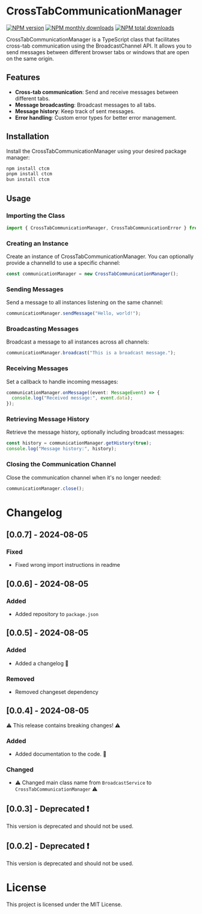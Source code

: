 # CrossTabCommunicationManager

[![NPM version](https://img.shields.io/npm/v/ctcm.svg?style=flat)](https://www.npmjs.com/package/ctcm) [![NPM monthly downloads](https://img.shields.io/npm/dm/ctcm.svg?style=flat)](https://npmjs.org/package/ctcm) [![NPM total downloads](https://img.shields.io/npm/dt/ctcm.svg?style=flat)](https://npmjs.org/package/ctcm)

CrossTabCommunicationManager is a TypeScript class that facilitates cross-tab communication using the BroadcastChannel API. It allows you to send messages between different browser tabs or windows that are open on the same origin.

## Features

- **Cross-tab communication**: Send and receive messages between different tabs.
- **Message broadcasting**: Broadcast messages to all tabs.
- **Message history**: Keep track of sent messages.
- **Error handling**: Custom error types for better error management.

## Installation

Install the CrossTabCommunicationManager using your desired package manager:

```sh
npm install ctcm
pnpm install ctcm
bun install ctcm
```

## Usage

### Importing the Class

```typescript
import { CrossTabCommunicationManager, CrossTabCommunicationError } from "ctcm";
```

### Creating an Instance

Create an instance of CrossTabCommunicationManager. You can optionally provide a channelId to use a specific channel:

```typescript
const communicationManager = new CrossTabCommunicationManager();
```

### Sending Messages

Send a message to all instances listening on the same channel:

```typescript
communicationManager.sendMessage("Hello, world!");
```

### Broadcasting Messages

Broadcast a message to all instances across all channels:

```typescript
communicationManager.broadcast("This is a broadcast message.");
```

### Receiving Messages

Set a callback to handle incoming messages:

```typescript
communicationManager.onMessage((event: MessageEvent) => {
  console.log("Received message:", event.data);
});
```

### Retrieving Message History

Retrieve the message history, optionally including broadcast messages:

```typescript
const history = communicationManager.getHistory(true);
console.log("Message history:", history);
```

### Closing the Communication Channel

Close the communication channel when it's no longer needed:

```typescript
communicationManager.close();
```

# Changelog

## [0.0.7] - 2024-08-05

### Fixed

- Fixed wrong import instructions in readme

## [0.0.6] - 2024-08-05

### Added

- Added repository to `package.json`

## [0.0.5] - 2024-08-05

### Added

- Added a changelog 🥳

### Removed

- Removed changeset dependency

## [0.0.4] - 2024-08-05

⚠️ This release contains breaking changes! ⚠️

### Added

- Added documentation to the code. 📝

### Changed

- ⚠️ Changed main class name from `BroadcastService` to `CrossTabCommunicationManager` ⚠️

## [0.0.3] - Deprecated ❗

This version is deprecated and should not be used.

## [0.0.2] - Deprecated ❗

This version is deprecated and should not be used.

# License

This project is licensed under the MIT License.
